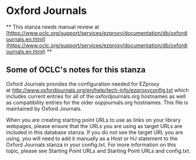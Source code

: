 # Oxford Journals
** This stanza needs manual review at [https://www.oclc.org/support/services/ezproxy/documentation/db/oxfordjournals.en.html](https://www.oclc.org/support/services/ezproxy/documentation/db/oxfordjournals.en.html) **

## Some of OCLC's notes for this stanza

Oxford Journals provides the configuration needed for EZproxy at http://www.oxfordjournals.org/en/help/tech-info/ezproxyconfig.txt which includes current entries for all of the oxfordjournals.org hostnames as well as compatibility entries for the older oupjournals.org hostnames. This file is maintained by Oxford Journals.

When you are creating starting point URLs to use as links on your library webpages, please ensure that the URLs you are using as target URLs are included in this database stanza. If you do not see the target URL you are using, you will need to add it manually as a Host or HJ statement to the Oxford Journals stanza in your config.txt. For more information on this topic, please see Starting Point URLs and Starting Point URLs and config.txt.
 
